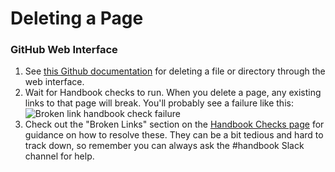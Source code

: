 # Deleting a Page

### GitHub Web Interface

1. See [this Github documentation](https://docs.github.com/en/repositories/working-with-files/managing-files/deleting-files-in-a-repository#deleting-a-file) for deleting a file or directory through the web interface.
1. Wait for Handbook checks to run. When you delete a page, any existing links to that page will break. You'll probably see a failure like this:
   ![Broken link handbook check failure](https://storage.googleapis.com/sourcegraph-assets/handbook/broken-link-failure.png)
1. Check out the "Broken Links" section on the [Handbook Checks page](handbook-check-failures.md#broken-link) for guidance on how to resolve these. They can be a bit tedious and hard to track down, so remember you can always ask the #handbook Slack channel for help.
